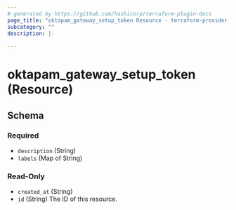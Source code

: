 ```yaml
---
# generated by https://github.com/hashicorp/terraform-plugin-docs
page_title: "oktapam_gateway_setup_token Resource - terraform-provider-oktapam"
subcategory: ""
description: |-
  
---
```


# oktapam_gateway_setup_token (Resource)





<!-- schema generated by tfplugindocs -->
## Schema

### Required

- `description` (String)
- `labels` (Map of String)

### Read-Only

- `created_at` (String)
- `id` (String) The ID of this resource.


